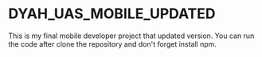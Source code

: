 # DYAH_UAS_MOBILE_UPDATED
This is my final mobile developer project that updated version.
You can run the code after clone the repository and don't forget install npm.
